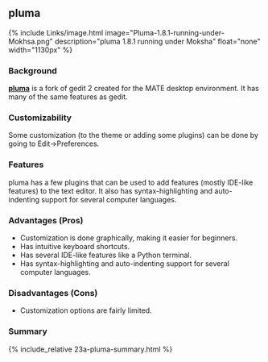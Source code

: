 ## pluma
{% include Links/image.html image="Pluma-1.8.1-running-under-Mokhsa.png" description="pluma 1.8.1 running under Moksha" float="none" width="1130px" %}

### Background
[**pluma**](https://github.com/mate-desktop/pluma) is a fork of gedit 2 created for the MATE desktop environment. It has many of the same features as gedit.

### Customizability
Some customization (to the theme or adding some plugins) can be done by going to Edit→Preferences.

### Features
pluma has a few plugins that can be used to add features (mostly IDE-like features) to the text editor. It also has syntax-highlighting and auto-indenting support for several computer languages.

### Advantages (Pros)
* Customization is done graphically, making it easier for beginners.
* Has intuitive keyboard shortcuts.
* Has several IDE-like features like a Python terminal.
* Has syntax-highlighting and auto-indenting support for several computer languages.

### Disadvantages (Cons)
* Customization options are fairly limited.

### Summary
{% include_relative 23a-pluma-summary.html %}

